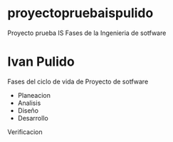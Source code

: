 # proyectopruebaispulido
Proyecto prueba IS Fases de la Ingenieria de sotfware 

# Ivan Pulido
Fases del ciclo de vida de Proyecto de sotfware
- Planeacion
- Analisis
- Diseño
- Desarrollo

Verificacion

